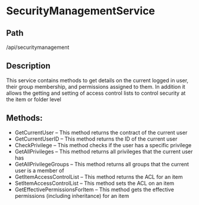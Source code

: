 # SecurityManagementService

## Path

/api/securitymanagement

## Description

This service contains methods to get details on the current logged in user, their group membership, and permissions assigned to them.  In addition it allows the getting and setting of access control lists to control security at the item or folder level

## Methods:

* GetCurrentUser – This method returns the contract of the current user
* GetCurrentUserID – This method returns the ID of the current user
* CheckPrivilege – This method checks if the user has a specific privilege
* GetAllPrivileges – This method returns all privileges that the current user has
* GetAllPrivilegeGroups – This method returns all groups that the current user is a member of
* GetItemAccessControlList – This method returns the ACL for an item
* SetItemAccessControlList – This method sets the ACL on an item
* GetEffectivePermissionsForItem – This method gets the effective permissions (including inheritance) for an item